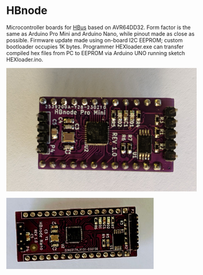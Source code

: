 # HBnode
Microcontroller boards for [HBus](https://github.com/akouz/HBus) based on AVR64DD32. Form factor is the same as Arduino Pro Mini and Arduino Nano, while pinout made as close as possible. Firmware update made using on-board I2C EEPROM; custom bootloader occupies 1K bytes. Programmer HEXloader.exe can transfer compiled hex files from PC to EEPROM via Arduino UNO running sketch HEXloader.ino.

![Pro Mini](https://github.com/akouz/HBnode/blob/main/AVR64DD32/Hardware/Pro_mini/HBnode-rev-1-0.jpg)

![Nano](https://github.com/akouz/HBnode/blob/main/AVR64DD32/Hardware/Nano/HBnode_nano_rev_1_0.jpg)
